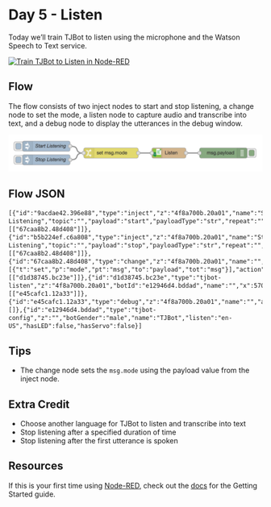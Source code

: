 # Day 5 - Listen

Today we’ll train TJBot to listen using the microphone and the Watson Speech to Text service.

[![Train TJBot to Listen in Node-RED](http://img.youtube.com/vi/AFNUa7y5XeU/0.jpg)](https://www.youtube.com/watch?v=AFNUa7y5XeU&index=8&list=PLddOPkVMz1dtN3I_4JKava4GBLLXuUevV "Train TJBot to Listen in Node-RED")

## Flow

The flow consists of two inject nodes to start and stop listening, a change node to set the mode, a listen node to capture audio and transcribe into text, and a debug node to display the utterances in the debug window.

![Listen Flow](assets/flow.png)

## Flow JSON
```
[{"id":"9acdae42.396e88","type":"inject","z":"4f8a700b.20a01","name":"Start Listening","topic":"","payload":"start","payloadType":"str","repeat":"","crontab":"","once":false,"x":210,"y":320,"wires":[["67caa8b2.48d408"]]},{"id":"b5b224ef.c6a808","type":"inject","z":"4f8a700b.20a01","name":"Stop Listening","topic":"","payload":"stop","payloadType":"str","repeat":"","crontab":"","once":false,"x":210,"y":360,"wires":[["67caa8b2.48d408"]]},{"id":"67caa8b2.48d408","type":"change","z":"4f8a700b.20a01","name":"","rules":[{"t":"set","p":"mode","pt":"msg","to":"payload","tot":"msg"}],"action":"","property":"","from":"","to":"","reg":false,"x":400,"y":340,"wires":[["d1d38745.bc23e"]]},{"id":"d1d38745.bc23e","type":"tjbot-listen","z":"4f8a700b.20a01","botId":"e12946d4.bddad","name":"","x":570,"y":340,"wires":[["e45cafc1.12a33"]]},{"id":"e45cafc1.12a33","type":"debug","z":"4f8a700b.20a01","name":"","active":true,"console":"false","complete":"false","x":730,"y":340,"wires":[]},{"id":"e12946d4.bddad","type":"tjbot-config","z":"","botGender":"male","name":"TJBot","listen":"en-US","hasLED":false,"hasServo":false}]
```

## Tips

* The change node sets the `msg.mode` using the payload value from the inject node.

## Extra Credit

* Choose another language for TJBot to listen and transcribe into text
* Stop listening after a specified duration of time
* Stop listening after the first utterance is spoken

## Resources

If this is your first time using [Node-RED](https://nodered.org/), check out the [docs](https://nodered.org/docs/) for the Getting Started guide.
